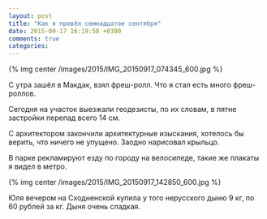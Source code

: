```yaml
---
layout: post
title: "Как я провёл семнадцатое сентября"
date: 2015-09-17 16:19:58 +0300
comments: true
categories: 
---
```

{% img center /images/2015/IMG_20150917_074345_600.jpg %}

С утра зашёл в Макдак, взял фреш-ролл. Что я стал есть много фреш-роллов.

Сегодня на участок выезжали геодезисты, по их словам, в пятне застройки перепад всего 14 см.

С архитектором закончили архитектурные изыскания, хотелось бы верить, что ничего не упущено. Заодно нарисовал крыльцо.

В парке рекламируют езду по городу на велосипеде, такие же плакаты я видел в метро.

{% img center /images/2015/IMG_20150917_142850_600.jpg %}

Юля вечером на Сходненской купила у того нерусского дыню 9 кг, по 60 рублей за кг. Дыня очень сладкая. 

